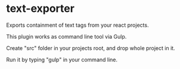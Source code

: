 # text-exporter
Exports containment of text tags from your react projects.

This plugin works as command line tool via Gulp.

Create "src" folder in your projects root, and drop whole project in it.

Run it by typing "gulp" in your command line.  
